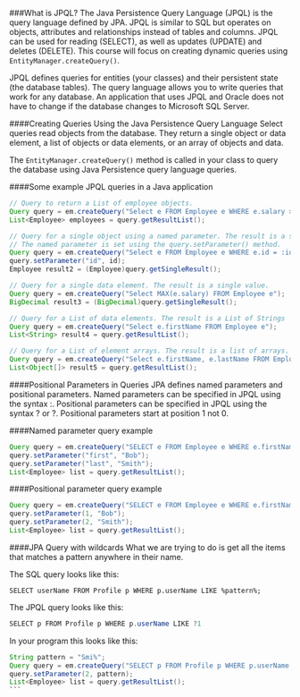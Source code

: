 <!-- djw: done-->
###What is JPQL?
The Java Persistence Query Language (JPQL) is the query language defined by JPA. JPQL is similar to SQL  but operates on objects, attributes and relationships instead of tables and columns. JPQL can be used for reading (SELECT), as well as updates (UPDATE) and deletes (DELETE). This course will focus on creating dynamic queries using ```EntityManager.createQuery()```.

JPQL defines queries for entities (your classes) and their persistent state (the database tables). The query language allows you to write queries that work for any database. An application that uses JPQL and Oracle does not have to change if the database changes to Microsoft SQL Server.

####Creating Queries Using the Java Persistence Query Language
Select queries read objects from the database. They return a single object or data element, a list of objects or data elements, or an array of objects and data.

The ```EntityManager.createQuery()``` method is called in your class to query the database using Java Persistence query language queries.  


####Some example JPQL queries in a Java application
```java
// Query to return a List of employee objects.
Query query = em.createQuery("Select e FROM Employee e WHERE e.salary > 100000");
List<Employee> employees = query.getResultList();

// Query for a single object using a named parameter. The result is a single value.
// The named parameter is set using the query.setParameter() method.
Query query = em.createQuery("Select e FROM Employee e WHERE e.id = :id");
query.setParameter("id", id);
Employee result2 = (Employee)query.getSingleResult();

// Query for a single data element. The result is a single value.
Query query = em.createQuery("Select MAX(e.salary) FROM Employee e");
BigDecimal result3 = (BigDecimal)query.getSingleResult();

// Query for a List of data elements. The result is a List of Strings
Query query = em.createQuery("Select e.firstName FROM Employee e");
List<String> result4 = query.getResultList();

// Query for a List of element arrays. The result is a list of arrays.
Query query = em.createQuery("Select e.firstName, e.lastName FROM Employee e");
List<Object[]> result5 = query.getResultList();
```

####Positional Parameters in Queries
JPA defines named parameters and positional parameters. Named parameters can be specified in JPQL using the syntax :<name>. Positional parameters can be specified in JPQL using the syntax ? or ?<position>. Positional parameters start at position 1 not 0.

####Named parameter query example
```java
Query query = em.createQuery("SELECT e FROM Employee e WHERE e.firstName = :first and e.lastName = :last");
query.setParameter("first", "Bob");
query.setParameter("last", "Smith");
List<Employee> list = query.getResultList();
```

####Positional parameter query example
````java
Query query = em.createQuery("SELECT e FROM Employee e WHERE e.firstName = ? and e.lastName = ?");
query.setParameter(1, "Bob");
query.setParameter(2, "Smith");
List<Employee> list = query.getResultList();
````

####JPA Query with wildcards
What we are trying to do is get all the items that matches a pattern anywhere in their name.

The SQL query looks like this:
```
SELECT userName FROM Profile p WHERE p.userName LIKE %pattern%;
```

The JPQL query looks like this:
```java
SELECT p FROM Profile p WHERE p.userName LIKE ?1
```

In your program this looks like this:
````java
String pattern = "Smi%";
Query query = em.createQuery("SELECT p FROM Profile p WHERE p.userName LIKE ?1");
query.setParameter(2, pattern);
List<Employee> list = query.getResultList();
```






 

